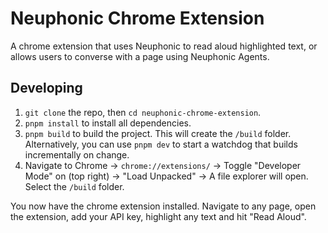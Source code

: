 # Neuphonic Chrome Extension

A chrome extension that uses Neuphonic to read aloud highlighted text, or allows users to converse
with a page using Neuphonic Agents.

## Developing
 1. `git clone` the repo, then `cd neuphonic-chrome-extension`.
 2. `pnpm install` to install all dependencies.
 3. `pnpm build` to build the project. This will create the `/build` folder. Alternatively, you can
   use `pnpm dev` to start a watchdog that builds incrementally on change.
 4. Navigate to Chrome -> `chrome://extensions/` -> Toggle "Developer Mode" on (top right) ->
   "Load Unpacked" -> A file explorer will open. Select the `/build` folder.

You now have the chrome extension installed.
Navigate to any page, open the extension, add your API key, highlight any text and hit "Read Aloud".